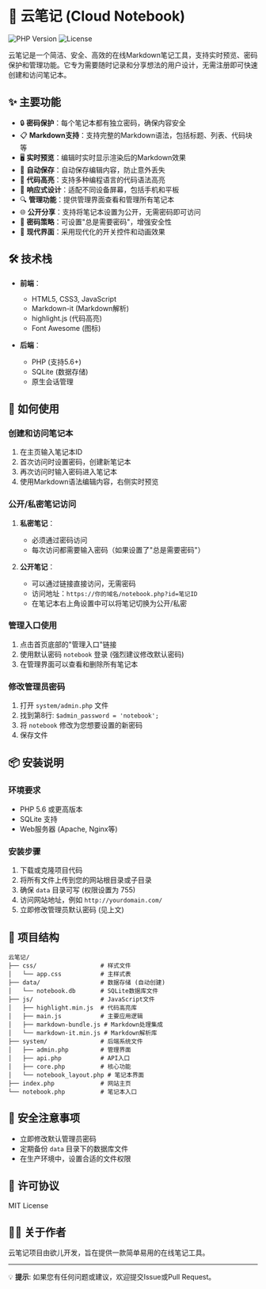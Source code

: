 # 📝 云笔记 (Cloud Notebook)

![PHP Version](https://img.shields.io/badge/PHP-5.6+-blue.svg)
![License](https://img.shields.io/badge/license-MIT-green.svg)

云笔记是一个简洁、安全、高效的在线Markdown笔记工具，支持实时预览、密码保护和管理功能。它专为需要随时记录和分享想法的用户设计，无需注册即可快速创建和访问笔记本。

## ✨ 主要功能

- 🔒 **密码保护**：每个笔记本都有独立密码，确保内容安全
- 📋 **Markdown支持**：支持完整的Markdown语法，包括标题、列表、代码块等
- 🖥️ **实时预览**：编辑时实时显示渲染后的Markdown效果
- 💾 **自动保存**：自动保存编辑内容，防止意外丢失
- 🌈 **代码高亮**：支持多种编程语言的代码语法高亮
- 📱 **响应式设计**：适配不同设备屏幕，包括手机和平板
- 🔍 **管理功能**：提供管理界面查看和管理所有笔记本
- 🌐 **公开分享**：支持将笔记本设置为公开，无需密码即可访问
- 🔐 **密码策略**：可设置"总是需要密码"，增强安全性
- 🎨 **现代界面**：采用现代化的开关控件和动画效果

## 🛠️ 技术栈

- **前端**：
  - HTML5, CSS3, JavaScript
  - Markdown-it (Markdown解析)
  - highlight.js (代码高亮)
  - Font Awesome (图标)

- **后端**：
  - PHP (支持5.6+)
  - SQLite (数据存储)
  - 原生会话管理

## 🚀 如何使用

### 创建和访问笔记本

1. 在主页输入笔记本ID
2. 首次访问时设置密码，创建新笔记本
3. 再次访问时输入密码进入笔记本
4. 使用Markdown语法编辑内容，右侧实时预览

### 公开/私密笔记访问

1. **私密笔记**：
   - 必须通过密码访问
   - 每次访问都需要输入密码（如果设置了"总是需要密码"）

2. **公开笔记**：
   - 可以通过链接直接访问，无需密码
   - 访问地址：`https://你的域名/notebook.php?id=笔记ID`
   - 在笔记本右上角设置中可以将笔记切换为公开/私密

### 管理入口使用

1. 点击首页底部的"管理入口"链接
2. 使用默认密码 `notebook` 登录 (强烈建议修改默认密码)
3. 在管理界面可以查看和删除所有笔记本

### 修改管理员密码

1. 打开 `system/admin.php` 文件
2. 找到第8行: `$admin_password = 'notebook';`
3. 将 `notebook` 修改为您想要设置的新密码
4. 保存文件

## 📦 安装说明

### 环境要求

- PHP 5.6 或更高版本
- SQLite 支持
- Web服务器 (Apache, Nginx等)

### 安装步骤

1. 下载或克隆项目代码
2. 将所有文件上传到您的网站根目录或子目录
3. 确保 `data` 目录可写 (权限设置为 755)
4. 访问网站地址，例如 `http://yourdomain.com/`
5. 立即修改管理员默认密码 (见上文)

## 📁 项目结构

```
云笔记/
├── css/                  # 样式文件
│   └── app.css           # 主样式表
├── data/                 # 数据存储 (自动创建)
│   └── notebook.db       # SQLite数据库文件
├── js/                   # JavaScript文件
│   ├── highlight.min.js  # 代码高亮库
│   ├── main.js           # 主要应用逻辑
│   ├── markdown-bundle.js # Markdown处理集成
│   └── markdown-it.min.js # Markdown解析库
├── system/               # 后端系统文件
│   ├── admin.php         # 管理界面
│   ├── api.php           # API入口
│   ├── core.php          # 核心功能
│   └── notebook_layout.php # 笔记本界面
├── index.php             # 网站主页
└── notebook.php          # 笔记本入口
```

## 🔐 安全注意事项

- 立即修改默认管理员密码
- 定期备份 `data` 目录下的数据库文件
- 在生产环境中，设置合适的文件权限

## 📄 许可协议

MIT License

## 👨‍💻 关于作者

云笔记项目由欲儿开发，旨在提供一款简单易用的在线笔记工具。

---

💡 **提示**: 如果您有任何问题或建议，欢迎提交Issue或Pull Request。 
